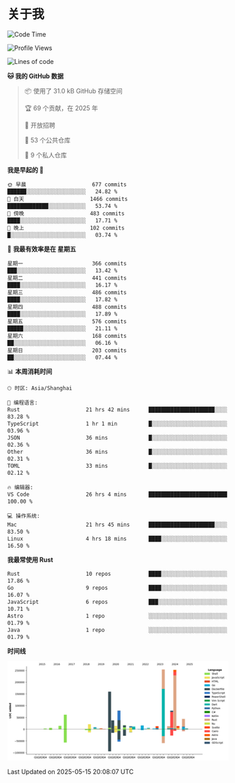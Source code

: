 # 关于我

<!--START_SECTION:waka-->
![Code Time](http://img.shields.io/badge/Code%20Time-3%2C776%20hrs%2051%20mins-blue)

![Profile Views](http://img.shields.io/badge/%E4%B8%AA%E4%BA%BA%E8%B5%84%E6%96%99%E8%A7%82%E7%9C%8B%E6%AC%A1%E6%95%B0-0-blue)

![Lines of code](https://img.shields.io/badge/%E4%BB%8E%E3%80%8CHello%20World%E3%80%8D%E8%B5%B7%E6%88%91%E5%B7%B2%E7%BB%8F%E5%86%99%E4%BA%86-1.1%20million%20%E8%A1%8C%E4%BB%A3%E7%A0%81-blue)

**🐱 我的 GitHub 数据** 

> 📦  使用了 31.0 kB GitHub 存储空间 
 > 
> 🏆 69 个贡献，在 2025 年
 > 
> 💼 开放招聘
 > 
> 📜 53 个公共仓库 
 > 
> 🔑 9 个私人仓库 
 > 
**我是早起的 🐤** 

```text
🌞 早晨                     677 commits         ██████░░░░░░░░░░░░░░░░░░░   24.82 % 
🌆 白天                     1466 commits        █████████████░░░░░░░░░░░░   53.74 % 
🌃 傍晚                     483 commits         ████░░░░░░░░░░░░░░░░░░░░░   17.71 % 
🌙 晚上                     102 commits         █░░░░░░░░░░░░░░░░░░░░░░░░   03.74 % 
```
📅 **我最有效率是在 星期五** 

```text
星期一                      366 commits         ███░░░░░░░░░░░░░░░░░░░░░░   13.42 % 
星期二                      441 commits         ████░░░░░░░░░░░░░░░░░░░░░   16.17 % 
星期三                      486 commits         ████░░░░░░░░░░░░░░░░░░░░░   17.82 % 
星期四                      488 commits         ████░░░░░░░░░░░░░░░░░░░░░   17.89 % 
星期五                      576 commits         █████░░░░░░░░░░░░░░░░░░░░   21.11 % 
星期六                      168 commits         ██░░░░░░░░░░░░░░░░░░░░░░░   06.16 % 
星期日                      203 commits         ██░░░░░░░░░░░░░░░░░░░░░░░   07.44 % 
```


📊 **本周消耗时间** 

```text
🕑︎ 时区: Asia/Shanghai

💬 编程语言: 
Rust                     21 hrs 42 mins      █████████████████████░░░░   83.28 % 
TypeScript               1 hr 1 min          █░░░░░░░░░░░░░░░░░░░░░░░░   03.96 % 
JSON                     36 mins             █░░░░░░░░░░░░░░░░░░░░░░░░   02.36 % 
Other                    36 mins             █░░░░░░░░░░░░░░░░░░░░░░░░   02.31 % 
TOML                     33 mins             █░░░░░░░░░░░░░░░░░░░░░░░░   02.12 % 

🔥 编辑器: 
VS Code                  26 hrs 4 mins       █████████████████████████   100.00 % 

💻 操作系统: 
Mac                      21 hrs 45 mins      █████████████████████░░░░   83.50 % 
Linux                    4 hrs 18 mins       ████░░░░░░░░░░░░░░░░░░░░░   16.50 % 
```

**我最常使用 Rust** 

```text
Rust                     10 repos            ████░░░░░░░░░░░░░░░░░░░░░   17.86 % 
Go                       9 repos             ████░░░░░░░░░░░░░░░░░░░░░   16.07 % 
JavaScript               6 repos             ███░░░░░░░░░░░░░░░░░░░░░░   10.71 % 
Astro                    1 repo              ░░░░░░░░░░░░░░░░░░░░░░░░░   01.79 % 
Java                     1 repo              ░░░░░░░░░░░░░░░░░░░░░░░░░   01.79 % 
```



**时间线**

![Lines of Code chart](https://raw.githubusercontent.com/catusax/catusax/master/assets/bar_graph.png)


 Last Updated on 2025-05-15 20:08:07 UTC
<!--END_SECTION:waka-->
